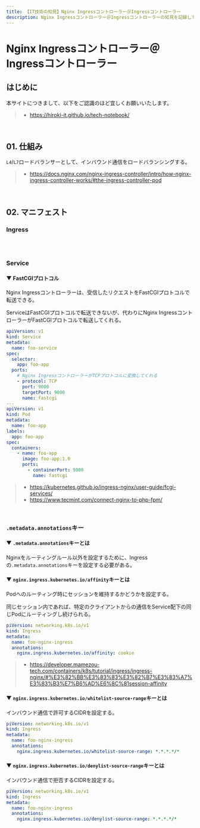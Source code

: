 ```yaml
---
title: 【IT技術の知見】Nginx Ingressコントローラー＠Ingressコントローラー
description: Nginx Ingressコントローラー＠Ingressコントローラーの知見を記録しています。
---
```


# Nginx Ingressコントローラー＠Ingressコントローラー

## はじめに

本サイトにつきまして、以下をご認識のほど宜しくお願いいたします。

> - https://hiroki-it.github.io/tech-notebook/

<br>

## 01. 仕組み

`L4`/`L7`ロードバランサーとして、インバウンド通信をロードバランシングする。

> - https://docs.nginx.com/nginx-ingress-controller/intro/how-nginx-ingress-controller-works/#the-ingress-controller-pod

<br>

## 02. マニフェスト

### Ingress

```yaml

```

<br>

### Service

#### ▼ FastCGIプロトコル

Nginx Ingressコントローラーは、受信したリクエストをFastCGIプロトコルで転送できる。

ServiceはFastCGIプロトコルで転送できないが、代わりにNginx IngressコントローラーがFastCGIプロトコルで転送してくれる。

```yaml
apiVersion: v1
kind: Service
metadata:
  name: foo-service
spec:
  selector:
    app: foo-app
  ports:
    # Nginx IngressコントローラーがTCPプロトコルに変換してくれる
    - protocol: TCP
      port: 9000
      targetPort: 9000
      name: fastcgi
---
apiVersion: v1
kind: Pod
metadata:
  name: foo-app
labels:
  app: foo-app
spec:
  containers:
    - name: foo-app
      image: foo-app:1.0
      ports:
        - containerPort: 9000
          name: fastcgi
```

> - https://kubernetes.github.io/ingress-nginx/user-guide/fcgi-services/
> - https://www.tecmint.com/connect-nginx-to-php-fpm/

<br>

### `.metadata.annotations`キー

#### ▼ `.metadata.annotations`キーとは

Nginxをルーティングルール以外を設定するために、Ingressの`.metadata.annotations`キーを設定する必要がある。

#### ▼ `nginx.ingress.kubernetes.io/affinity`キーとは

Podへのルーティング時にセッションを維持するかどうかを設定する。

同じセッション内であれば、特定のクライアントからの通信をService配下の同じPodにルーティングし続けられる。

```yaml
piVersion: networking.k8s.io/v1
kind: Ingress
metadata:
  name: foo-nginx-ingress
  annotations:
    nginx.ingress.kubernetes.io/affinity: cookie
```

> - https://developer.mamezou-tech.com/containers/k8s/tutorial/ingress/ingress-nginx/#%E3%82%BB%E3%83%83%E3%82%B7%E3%83%A7%E3%83%B3%E7%B6%AD%E6%8C%81session-affinity

#### ▼ `nginx.ingress.kubernetes.io/whitelist-source-range`キーとは

インバウンド通信で許可するCIDRを設定する。

```yaml
piVersion: networking.k8s.io/v1
kind: Ingress
metadata:
  name: foo-nginx-ingress
  annotations:
    nginx.ingress.kubernetes.io/whitelist-source-range: *.*.*.*/*
```

#### ▼ `nginx.ingress.kubernetes.io/denylist-source-range`キーとは

インバウンド通信で拒否するCIDRを設定する。

```yaml
piVersion: networking.k8s.io/v1
kind: Ingress
metadata:
  name: foo-nginx-ingress
  annotations:
    nginx.ingress.kubernetes.io/denylist-source-range: *.*.*.*/*
```

<br>
